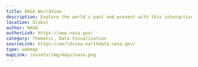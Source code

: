```yaml
---
title: NASA WorldView
description: Explore the world's past and present with this interactive map provoding countless full-resolution satellite imagery layers categorized in lots of topics and updated continously. It is possible to download the underlying data as well!
location: Global
author: NASA 
authorLink: https://www.nasa.gov/
category: Thematic, Data Visualization
sourceLink: https://worldview.earthdata.nasa.gov/
type: webmap
mapLink: /assets/img/maps/nasa.png
---
```

